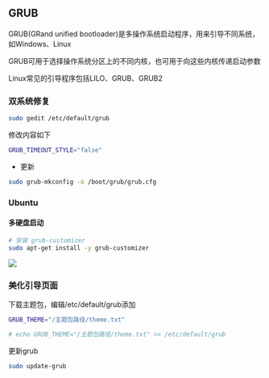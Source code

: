 <!--
 * @Description: 
 * @Version: 1.0
 * @Author: DaLao
 * @Email: dalao_li@163.com
 * @Date: 2021-08-17 00:11:16
 * @LastEditors: dalao
 * @LastEditTime: 2022-04-01 22:44:23
-->

## GRUB

GRUB(GRand unified bootloader)是多操作系统启动程序，用来引导不同系统，如Windows、Linux

GRUB可用于选择操作系统分区上的不同内核，也可用于向这些内核传递启动参数

Linux常见的引导程序包括LILO、GRUB、GRUB2


### 双系统修复

```sh
sudo gedit /etc/default/grub
```

修改内容如下

```sh
GRUB_TIMEOUT_STYLE="false"
```

- 更新

```sh
sudo grub-mkconfig -o /boot/grub/grub.cfg  
```


### Ubuntu


#### 多硬盘启动

```sh
# 安装 grub-customizer
sudo apt-get install -y grub-customizer
```

![](https://cdn.hurra.ltd/img/20210817002414.png)


### 美化引导页面

下载主题包，编辑/etc/default/grub添加

```sh
GRUB_THEME="/主题包路径/theme.txt"

# echo GRUB_THEME="/主题包路径/theme.txt" >> /etc/default/grub
```

更新grub

```sh
sudo update-grub
```




